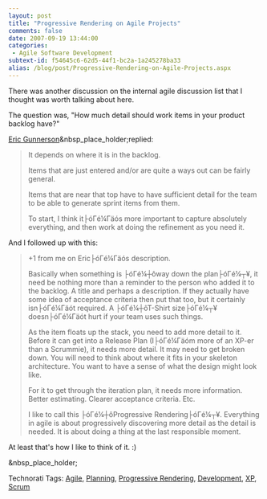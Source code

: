 ```yaml
---
layout: post
title: "Progressive Rendering on Agile Projects"
comments: false
date: 2007-09-19 13:44:00
categories:
 - Agile Software Development
subtext-id: f54645c6-62d5-44f1-bc2a-1a245278ba33
alias: /blog/post/Progressive-Rendering-on-Agile-Projects.aspx
---
```



There was another discussion on the internal agile discussion list that I thought was worth talking about here.

The question was, "How much detail should work items in your product backlog have?"

[Eric Gunnerson](http://blogs.msdn.com/ericgu/)&nbsp_place_holder;replied:

> It depends on where it is in the backlog. 
> 
> Items that are just entered and/or are quite a ways out can be fairly general. 
> 
> Items that are near that top have to have sufficient detail for the team to be able to generate sprint items from them. 
> 
> To start, I think it├óΓé¼Γäós more important to capture absolutely everything, and then work at doing the refinement as you need it. 

And I followed up with this: 

> +1 from me on Eric├óΓé¼Γäós description. 
> 
> Basically when something is ├óΓé¼┼ôway down the plan├óΓé¼┬¥, it need be nothing more than a reminder to the person who added it to the backlog. A title and perhaps a description. If they actually have some idea of acceptance criteria then put that too, but it certainly isn├óΓé¼Γäót required. A ├óΓé¼┼ôT-Shirt size├óΓé¼┬¥ doesn├óΓé¼Γäót hurt if your team uses such things. 
> 
> As the item floats up the stack, you need to add more detail to it. Before it can get into a Release Plan (I├óΓé¼Γäóm more of an XP-er than a Scrummie), it needs more detail. It may need to get broken down. You will need to think about where it fits in your skeleton architecture. You want to have a sense of what the design might look like. 
> 
> For it to get through the iteration plan, it needs more information. Better estimating. Clearer acceptance criteria. Etc. 
> 
> I like to call this ├óΓé¼┼ôProgressive Rendering├óΓé¼┬¥. Everything in agile is about progressively discovering more detail as the detail is needed. It is about doing a thing at the last responsible moment.

At least that's how I like to think of it. :)

&nbsp_place_holder;

Technorati Tags: [Agile](http://technorati.com/tags/Agile), [Planning](http://technorati.com/tags/Planning), [Progressive Rendering](http://technorati.com/tags/Progressive%20Rendering), [Development](http://technorati.com/tags/Development), [XP](http://technorati.com/tags/XP), [Scrum](http://technorati.com/tags/Scrum)
